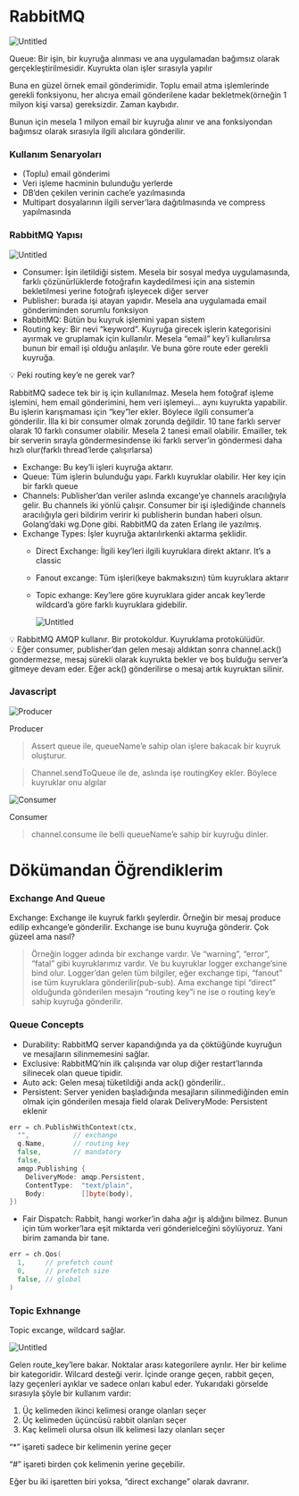 # RabbitMQ

![Untitled](RabbitMQ%20d5324aca84b14539a1d3bd28b55c08b3/Untitled.png)

Queue: Bir işin, bir kuyruğa alınması ve ana uygulamadan bağımsız olarak gerçekleştirilmesidir. Kuyrukta olan işler sırasıyla yapılır

Buna en güzel örnek email gönderimidir. Toplu email atma işlemlerinde gerekli fonksiyonu, her alıcıya email gönderilene kadar bekletmek(örneğin 1 milyon kişi varsa) gereksizdir. Zaman kaybıdır.

Bunun için mesela 1 milyon email bir kuyruğa alınır ve ana fonksiyondan bağımsız olarak sırasıyla ilgili alıcılara gönderilir.

### Kullanım Senaryoları

- (Toplu) email gönderimi
- Veri işleme hacminin bulunduğu yerlerde
- DB’den çekilen verinin cache’e yazılmasında
- Multipart dosyalarının ilgili server’lara dağıtılmasında ve compress yapılmasında

### RabbitMQ Yapısı

![Untitled](RabbitMQ%20d5324aca84b14539a1d3bd28b55c08b3/Untitled%201.png)

- Consumer: İşin iletildiği sistem. Mesela bir sosyal medya uygulamasında, farklı çözünürlüklerde fotoğrafın kaydedilmesi için ana sistemin bekletilmesi yerine fotoğrafı işleyecek diğer server
- Publisher: burada işi atayan yapıdır. Mesela ana uygulamada email gönderiminden sorumlu fonksiyon
- RabbitMQ: Bütün bu kuyruk işlemini yapan sistem
- Routing key: Bir nevi “keyword”. Kuyruğa girecek işlerin kategorisini ayırmak ve gruplamak için kullanılır. Mesela “email” key’i kullanılırsa bunun bir email işi olduğu anlaşılır. Ve buna göre route eder gerekli kuyruğa.

<aside>
💡 Peki routing key’e ne gerek var?

RabbitMQ sadece tek bir iş için kullanılmaz. Mesela hem fotoğraf işleme işlemini, hem email gönderimini, hem veri işlemeyi… aynı kuyrukta yapabilir. Bu işlerin karışmaması için “key”ler ekler. Böylece ilgili consumer’a gönderilir. İlla ki bir consumer olmak zorunda değildir. 10 tane farklı server olarak 10 farklı consumer olabilir. Mesela 2 tanesi email olabilir. Emailler, tek bir serverin sırayla göndermesindense iki farklı server’in göndermesi daha hızlı olur(farklı thread’lerde çalışırlarsa)

</aside>

- Exchange: Bu key’li işleri kuyruğa aktarır.
- Queue: Tüm işlerin bulunduğu yapı. Farklı kuyruklar olabilir. Her key için bir farklı queue
- Channels: Publisher’dan veriler aslında excange’ye channels aracılığıyla gelir. Bu channels iki yönlü çalışır. Consumer bir işi işlediğinde channels aracılığıyla geri bildirim veririr ki publisherin bundan haberi olsun. Golang’daki wg.Done gibi. RabbitMQ da zaten Erlang ile yazılmış.
- Exchange Types: İşler kuyruğa aktarılırkenki aktarma şeklidir.
    - Direct Exchange: İlgili key’leri ilgili kuyruklara direkt aktarır. It’s a classic
    - Fanout excange: Tüm işleri(keye bakmaksızın) tüm kuyruklara aktarır
    - Topic exhange: Key’lere göre kuyruklara gider ancak key’lerde wildcard’a göre farklı kuyruklara gidebilir.
        
        ![Untitled](RabbitMQ%20d5324aca84b14539a1d3bd28b55c08b3/Untitled%202.png)
        

<aside>
💡 RabbitMQ AMQP kullanır. Bir protokoldur. Kuyruklama protokülüdür.

</aside>

<aside>
💡 Eğer consumer, publisher’dan gelen mesajı aldıktan sonra channel.ack() gondermezse, mesaj sürekli olarak kuyrukta bekler ve boş bulduğu server’a gitmeye devam eder. Eğer ack() gönderilirse o mesaj artık kuyruktan silinir.

</aside>

### Javascript

![Producer](RabbitMQ%20d5324aca84b14539a1d3bd28b55c08b3/Untitled%203.png)

Producer

> Assert queue ile, queueName’e sahip olan işlere bakacak bir kuyruk oluşturur.
> 

> Channel.sendToQueue ile de, aslında işe routingKey ekler. Böylece kuyruklar onu algılar
> 

![Consumer](RabbitMQ%20d5324aca84b14539a1d3bd28b55c08b3/Untitled%204.png)

Consumer

> channel.consume ile belli queueName’e sahip bir kuyruğu dinler.
> 

# Dökümandan Öğrendiklerim

### Exchange And Queue

Exchange: Exchange ile kuyruk farklı şeylerdir. Örneğin bir mesaj produce edilip exhcange’e gönderilir. Exchange ise bunu kuyruğa gönderir. Çok güzeel ama nasıl?

> Örneğin logger adında bir exchange vardır. Ve “warning”, “error”, “fatal” gibi kuyruklarımız vardır. Ve bu kuyruklar logger exchange’sine bind olur. Logger’dan gelen tüm bilgiler, eğer exchange tipi, “fanout” ise tüm kuyruklara gönderilir(pub-sub). Ama exchange tipi “direct” olduğunda gönderilen mesajın “routing key”i ne ise o routing key’e sahip kuyruğa gönderilir.
> 

### Queue Concepts

- Durability: RabbitMQ server kapandığında ya da çöktüğünde kuyruğun ve mesajların silinmemesini sağlar.
- Exclusive: RabbitMQ’nin ilk çalışında var olup diğer restart’larında silinecek olan queue tipidir.
- Auto ack: Gelen mesaj tüketildiği anda ack() gönderilir..
- Persistent: Server yeniden başladığında mesajların silinmediğinden emin olmak için gönderilen mesaja field olarak DeliveryMode: Persistent eklenir

```go
err = ch.PublishWithContext(ctx,
  "",           // exchange
  q.Name,       // routing key
  false,        // mandatory
  false,
  amqp.Publishing {
    DeliveryMode: amqp.Persistent,
    ContentType:  "text/plain",
    Body:         []byte(body),
})
```

- Fair Dispatch: Rabbit, hangi worker’in daha ağır iş aldığını bilmez. Bunun için tüm worker’lara eşit miktarda veri gönderielceğini söylüyoruz. Yani birim zamanda bir tane.

```go
err = ch.Qos(
  1,     // prefetch count
  0,     // prefetch size
  false, // global
)
```

### Topic Exhnange

Topic excange, wildcard sağlar.

![Untitled](RabbitMQ%20d5324aca84b14539a1d3bd28b55c08b3/Untitled%205.png)

Gelen route_key’lere bakar. Noktalar arası kategorilere ayrılır. Her bir kelime bir kategoridir. Wilcard desteği verir. İçinde orange geçen, rabbit geçen, lazy geçenleri ayıklar ve sadece onları kabul eder. Yukarıdaki görselde sırasıyla şöyle bir kullanım vardır:

1. Üç kelimeden ikinci kelimesi orange olanları seçer
2. Üç kelimeden üçüncüsü rabbit olanları seçer
3. Kaç kelimeli olursa olsun ilk kelimesi lazy olanları seçer

“*” işareti sadece bir kelimenin yerine geçer

“#” işareti birden çok kelimenin yerine geçebilir.

Eğer bu iki işaretten biri yoksa, “direct exchange” olarak davranır.